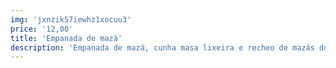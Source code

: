 ```yaml
---
img: 'jxnzik57iewhz1xocuu3'
price: '12,00'
title: 'Empanada de mazá'
description: 'Empanada de mazá, cunha masa lixeira e recheo de mazás doces, ideal para os amantes dos postres.'
---
```

